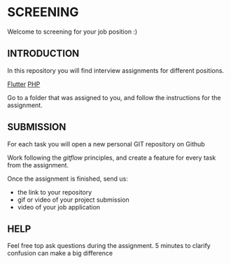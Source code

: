 # SCREENING

Welcome to screening for your job position :)

## INTRODUCTION

In this repository you will find interview assignments for different positions.

[Flutter](assignments/flutter/)
[PHP](assignments/php/)

Go to a folder that was assigned to you, and follow the instructions for the assignment.

## SUBMISSION

For each task you will open a new personal GIT repository on Github


Work following the *gitflow* principles, and create a feature for every task from the assignment.


Once the assignment is finished, send us:
* the link to your repository
* gif or video of your project submission
* video of your job application


## HELP

Feel free top ask questions during the assignment. 5 minutes to clarify confusion can make a big difference

